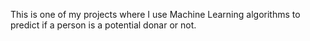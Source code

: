 This is one of my projects where I use Machine Learning algorithms to predict if a person is a potential donar or not.
